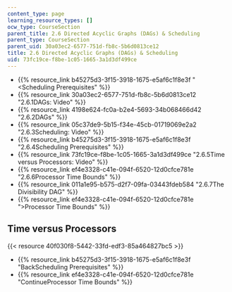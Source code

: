 ```yaml
---
content_type: page
learning_resource_types: []
ocw_type: CourseSection
parent_title: 2.6 Directed Acyclic Graphs (DAGs) & Scheduling
parent_type: CourseSection
parent_uid: 30a03ec2-6577-751d-fb8c-5b6d0813ce12
title: 2.6 Directed Acyclic Graphs (DAGs) & Scheduling
uid: 73fc19ce-f8be-1c05-1665-3a1d3df499ce
---
```


*   {{% resource_link b45275d3-3f15-3918-1675-e5af6c1f8e3f "\<Scheduling Prerequisites" %}}
*   {{% resource_link 30a03ec2-6577-751d-fb8c-5b6d0813ce12 "2.6.1DAGs: Video" %}}
*   {{% resource_link 4198e624-fc0a-b2e4-5693-34b068466d42 "2.6.2DAGs" %}}
*   {{% resource_link 05c37de9-5b15-f34e-45cb-01719069e2a2 "2.6.3Scheduling: Video" %}}
*   {{% resource_link b45275d3-3f15-3918-1675-e5af6c1f8e3f "2.6.4Scheduling Prerequisites" %}}
*   {{% resource_link 73fc19ce-f8be-1c05-1665-3a1d3df499ce "2.6.5Time versus Processors: Video" %}}
*   {{% resource_link ef4e3328-c41e-094f-6520-12d0cfce781e "2.6.6Processor Time Bounds" %}}
*   {{% resource_link 011a1e95-b575-d2f7-09fa-03443fdeb584 "2.6.7The Divisibility DAG" %}}
*   {{% resource_link ef4e3328-c41e-094f-6520-12d0cfce781e "\>Processor Time Bounds" %}}

Time versus Processors
----------------------

{{< resource 40f030f8-5442-33fd-edf3-85a464827bc5 >}}

*   {{% resource_link b45275d3-3f15-3918-1675-e5af6c1f8e3f "BackScheduling Prerequisites" %}}
*   {{% resource_link ef4e3328-c41e-094f-6520-12d0cfce781e "ContinueProcessor Time Bounds" %}}